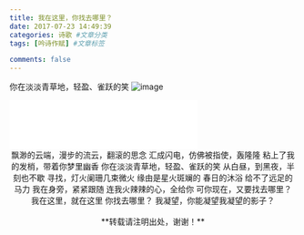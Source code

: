 ```yaml
---
title: 我在这里，你找去哪里？
date: 2017-07-23 14:49:39
categories: 诗歌 #文章分类
tags: [吟诗作赋] #文章标签

comments: false
---
```

你在淡淡青草地，轻盈、雀跃的笑
![image](http://otkzd4sua.bkt.clouddn.com/307002.jpg)

<!--more-->
<iframe frameborder="no" border="0" marginwidth="0" marginheight="0" width=330 height=86 src="//music.163.com/outchain/player?type=2&id=31445772&auto=1&height=66"></iframe>
<center>
飘渺的云端，漫步的流云，翻滚的思念
汇成闪电，仿佛被指使，轰隆隆
粘上了我的发梢，带着你梦里幽香
你在淡淡青草地，轻盈、雀跃的笑
从白昼，到黑夜，半刻也不歇
寻找，灯火阑珊几束微火
缘由是星火斑斓的
春日的沐浴
给不了远足的马力
我在身旁，紧紧跟随
连我火辣辣的心，全给你
可你现在，又要找去哪里？
我在这里，就在这里
你找去哪里？ 
我凝望，你能凝望我凝望的影子？ 
</center>

<br/>
<center>**转载请注明出处，谢谢！**</center>